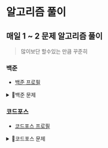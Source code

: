 # 알고리즘 풀이

## 매일 1 ~ 2 문제 알고리즘 풀이
> 많이보단 할수있는 만큼 꾸준히

### 백준

- <a href = https://solved.ac/profile/spsifls22>백준 프로필</a>

<details>
<summary>📒백준 문제</summary>
<div markdown="1">

| 문제                                                         | 코드                                                                                            | 풀이 |
|------------------------------------------------------------|-----------------------------------------------------------------------------------------------| --- |
| <a href = https://www.acmicpc.net/problem/10430>나머지</a>    | <a href = https://github.com/geombong/algorithm/blob/master/src/baekjoon/Bjo10430.java>💻</a> |  |
| <a href = https://www.acmicpc.net/problem/10828>스택</a>     | <a href = https://github.com/geombong/algorithm/blob/master/src/baekjoon/Bjo10828.java>💻</a> |  |
| <a href = https://www.acmicpc.net/problem/2558>A+B -2</a>  | <a href = https://github.com/geombong/algorithm/blob/master/src/baekjoon/Bjo2558.java>💻</a>  |  |
| <a href = https://www.acmicpc.net/problem/10953>A+B -6</a> | <a href =https://github.com/geombong/algorithm/blob/master/src/baekjoon/Bjo10953.java>💻</a>  |  |
| <a href = https://www.acmicpc.net/problem/11022>A+B -8</a> | <a href = https://github.com/geombong/algorithm/blob/master/src/baekjoon/Bjo11022.java>💻</a> |  |
| <a href = https://www.acmicpc.net/problem/11718>그대로 출력하기</a> | <a href = https://github.com/geombong/algorithm/blob/master/src/baekjoon/Bjo11718.java>💻</a> |  |
| <a href = https://www.acmicpc.net/problem/1463>1로 만들기</a>  | <a href = https://github.com/geombong/algorithm/blob/master/src/baekjoon/Bjo1463.java>💻</a>  |  |
| <a href = https://www.acmicpc.net/problem/1924>2007년</a>   | <a href = https://github.com/geombong/algorithm/blob/master/src/baekjoon/Bjo1924.java>💻</a>  |  |
| <a href = https://www.acmicpc.net/problem/1978>소수찾기</a>    | <a href = https://github.com/geombong/algorithm/blob/master/src/baekjoon/Bjo1978.java>💻</a>  |  |
| <a href = https://www.acmicpc.net/problem/2292>벌집</a>      | <a href = https://github.com/geombong/algorithm/blob/master/src/baekjoon/Bjo2292.java>💻</a>  |  |
| <a href = https://www.acmicpc.net/problem/11050>이항계수</a>   | <a href = https://github.com/geombong/algorithm/blob/master/src/baekjoon/Bjo11050.java>💻</a> |  |
| <a href = https://www.acmicpc.net/problem/2869>달팽이는 올라가고싶다</a> | <a href = https://github.com/geombong/algorithm/blob/master/src/baekjoon/Bjo2869.java>💻</a>  |  |
| <a href = https://www.acmicpc.net/problem/9012>괄호</a>      | <a href = https://github.com/geombong/algorithm/blob/master/src/baekjoon/Bjo9012.java>💻</a>  |  |
| <a href = https://www.acmicpc.net/problem/2751>수 정렬하기 2</a> | <a href = https://github.com/geombong/algorithm/blob/master/src/baekjoon/Bjo2751.java>💻</a>  |  |
| <a href = https://www.acmicpc.net/problem/1085>직사각형에서 탈출</a> | <a href = https://github.com/geombong/algorithm/blob/master/src/baekjoon/Bjo1085.java>💻</a>  |  |
| <a href = https://www.acmicpc.net/problem/10989>수 정렬하기 3</a> | <a href = https://github.com/geombong/algorithm/blob/master/src/baekjoon/Bjo10989.java>💻</a> |  |
| <a href = https://www.acmicpc.net/problem/2750>수 정렬하기</a>  | <a href = https://github.com/geombong/algorithm/blob/master/src/baekjoon/Bjo2750.java>💻</a>  |  |
| <a href = https://www.acmicpc.net/problem/10814>나이순 정렬</a> | <a href = https://github.com/geombong/algorithm/blob/master/src/baekjoon/Bjo10814.java>💻</a> |  |

</div>
</details>

### 코드포스

- <a href = https://codeforces.com/profile/geombong>코드포스 프로필</a>

<details>
<summary>📒코드포스 문제</summary>
<div markdown="1">

| 문제                                                                  | 코드                                                                                                   | 풀이 |
|---------------------------------------------------------------------|------------------------------------------------------------------------------------------------------| --- |
| <a href = https://codeforces.com/contest/4/problem/A>Watermelon</a> | <a href = https://github.com/geombong/algorithm/blob/master/src/codeforces/CofWatermelon.java>💻</a> |  |
|                                                                     |                                                                                                      |  |

</div>
</details>